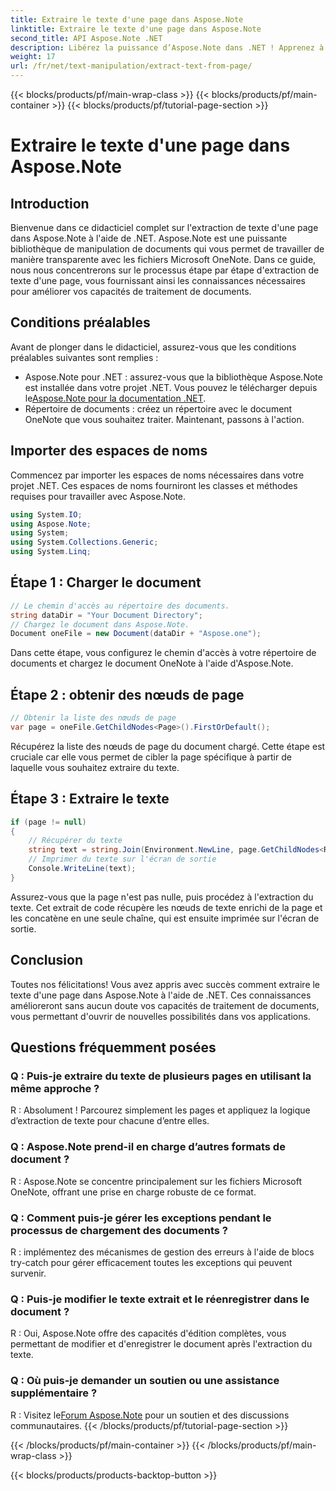 ```yaml
---
title: Extraire le texte d'une page dans Aspose.Note
linktitle: Extraire le texte d'une page dans Aspose.Note
second_title: API Aspose.Note .NET
description: Libérez la puissance d’Aspose.Note dans .NET ! Apprenez à extraire du texte des pages OneNote étape par étape. Élevez vos compétences en traitement de documents dès aujourd’hui.
weight: 17
url: /fr/net/text-manipulation/extract-text-from-page/
---
```


{{< blocks/products/pf/main-wrap-class >}}
{{< blocks/products/pf/main-container >}}
{{< blocks/products/pf/tutorial-page-section >}}

# Extraire le texte d'une page dans Aspose.Note

## Introduction
Bienvenue dans ce didacticiel complet sur l'extraction de texte d'une page dans Aspose.Note à l'aide de .NET. Aspose.Note est une puissante bibliothèque de manipulation de documents qui vous permet de travailler de manière transparente avec les fichiers Microsoft OneNote. Dans ce guide, nous nous concentrerons sur le processus étape par étape d'extraction de texte d'une page, vous fournissant ainsi les connaissances nécessaires pour améliorer vos capacités de traitement de documents.
## Conditions préalables
Avant de plonger dans le didacticiel, assurez-vous que les conditions préalables suivantes sont remplies :
-  Aspose.Note pour .NET : assurez-vous que la bibliothèque Aspose.Note est installée dans votre projet .NET. Vous pouvez le télécharger depuis le[Aspose.Note pour la documentation .NET](https://reference.aspose.com/note/net/).
- Répertoire de documents : créez un répertoire avec le document OneNote que vous souhaitez traiter.
Maintenant, passons à l'action.
## Importer des espaces de noms
Commencez par importer les espaces de noms nécessaires dans votre projet .NET. Ces espaces de noms fourniront les classes et méthodes requises pour travailler avec Aspose.Note.
```csharp
using System.IO;
using Aspose.Note;
using System;
using System.Collections.Generic;
using System.Linq;
```
## Étape 1 : Charger le document
```csharp
// Le chemin d'accès au répertoire des documents.
string dataDir = "Your Document Directory";
// Chargez le document dans Aspose.Note.
Document oneFile = new Document(dataDir + "Aspose.one");
```
Dans cette étape, vous configurez le chemin d'accès à votre répertoire de documents et chargez le document OneNote à l'aide d'Aspose.Note.
## Étape 2 : obtenir des nœuds de page
```csharp
// Obtenir la liste des nœuds de page
var page = oneFile.GetChildNodes<Page>().FirstOrDefault();
```
Récupérez la liste des nœuds de page du document chargé. Cette étape est cruciale car elle vous permet de cibler la page spécifique à partir de laquelle vous souhaitez extraire du texte.
## Étape 3 : Extraire le texte
```csharp
if (page != null)
{
    // Récupérer du texte
    string text = string.Join(Environment.NewLine, page.GetChildNodes<RichText>().Select(e => e.Text)) + Environment.NewLine;
    // Imprimer du texte sur l'écran de sortie
    Console.WriteLine(text);
}
```
Assurez-vous que la page n'est pas nulle, puis procédez à l'extraction du texte. Cet extrait de code récupère les nœuds de texte enrichi de la page et les concatène en une seule chaîne, qui est ensuite imprimée sur l'écran de sortie.
## Conclusion
Toutes nos félicitations! Vous avez appris avec succès comment extraire le texte d'une page dans Aspose.Note à l'aide de .NET. Ces connaissances amélioreront sans aucun doute vos capacités de traitement de documents, vous permettant d'ouvrir de nouvelles possibilités dans vos applications.
## Questions fréquemment posées
### Q : Puis-je extraire du texte de plusieurs pages en utilisant la même approche ?
R : Absolument ! Parcourez simplement les pages et appliquez la logique d’extraction de texte pour chacune d’entre elles.
### Q : Aspose.Note prend-il en charge d’autres formats de document ?
R : Aspose.Note se concentre principalement sur les fichiers Microsoft OneNote, offrant une prise en charge robuste de ce format.
### Q : Comment puis-je gérer les exceptions pendant le processus de chargement des documents ?
R : implémentez des mécanismes de gestion des erreurs à l'aide de blocs try-catch pour gérer efficacement toutes les exceptions qui peuvent survenir.
### Q : Puis-je modifier le texte extrait et le réenregistrer dans le document ?
R : Oui, Aspose.Note offre des capacités d'édition complètes, vous permettant de modifier et d'enregistrer le document après l'extraction du texte.
### Q : Où puis-je demander un soutien ou une assistance supplémentaire ?
 R : Visitez le[Forum Aspose.Note](https://forum.aspose.com/c/note/28) pour un soutien et des discussions communautaires.
{{< /blocks/products/pf/tutorial-page-section >}}

{{< /blocks/products/pf/main-container >}}
{{< /blocks/products/pf/main-wrap-class >}}

{{< blocks/products/products-backtop-button >}}

